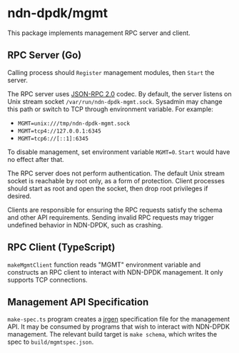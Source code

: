 # ndn-dpdk/mgmt

This package implements management RPC server and client.

## RPC Server (Go)

Calling process should `Register` management modules, then `Start` the server.

The RPC server uses [JSON-RPC 2.0](https://www.jsonrpc.org/specification) codec.
By default, the server listens on Unix stream socket `/var/run/ndn-dpdk-mgmt.sock`.
Sysadmin may change this path or switch to TCP through environment variable.
For example:

* `MGMT=unix:///tmp/ndn-dpdk-mgmt.sock`
* `MGMT=tcp4://127.0.0.1:6345`
* `MGMT=tcp6://[::1]:6345`

To disable management, set environment variable `MGMT=0`.
`Start` would have no effect after that.

The RPC server does not perform authentication.
The default Unix stream socket is reachable by root only, as a form of protection.
Client processes should start as root and open the socket, then drop root privileges if desired.

Clients are responsible for ensuring the RPC requests satisfy the schema and other API requirements.
Sending invalid RPC requests may trigger undefined behavior in NDN-DPDK, such as crashing.

## RPC Client (TypeScript)

`makeMgmtClient` function reads "MGMT" environment variable and constructs an RPC client to interact with NDN-DPDK management.
It only supports TCP connections.

## Management API Specification

`make-spec.ts` program creates a [jrgen](https://www.npmjs.com/package/jrgen) specification file for the management API.
It may be consumed by programs that wish to interact with NDN-DPDK management.
The relevant build target is `make schema`, which writes the spec to `build/mgmtspec.json`.
